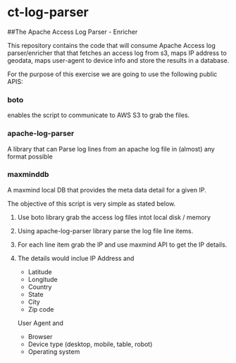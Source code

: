 # ct-log-parser

##The Apache Access Log Parser - Enricher

This repository contains the code that will consume Apache Access log parser/enricher that that fetches an access log from s3, maps IP address to geodata, maps user-agent to device info and store the results in a database.

For the purpose of this exercise we are going to use the following public APIS:

### boto 
enables the script to communicate to AWS S3 to grab the files.

### apache-log-parser
A library that can Parse log lines from an apache log file in (almost) any format possible

### maxminddb
A maxmind local DB that provides the meta data detail for a given IP.


The objective of this script is very simple as stated below.

1. Use boto library grab the access log files intot local disk / memory
2. Using apache-log-parser library parse the log file line items.
3. For each line item grab the IP and use maxmind API to get the IP details.
4. The details would inclue 
   IP Address and 
    - Latitude
    - Longitude
    - Country
    - State
    - City
    - Zip code
    
    User Agent and 
    - Browser
    - Device type (desktop, mobile, table, robot)
    - Operating system  
    